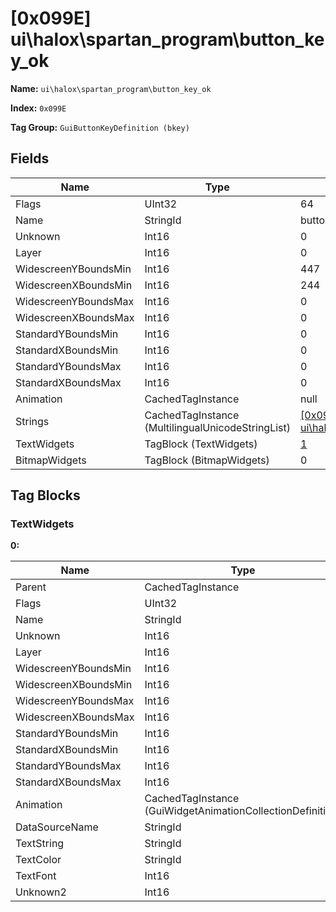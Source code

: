 # [0x099E] ui\halox\spartan_program\button_key_ok

**Name:** ```ui\halox\spartan_program\button_key_ok```

**Index:** ```0x099E```

**Tag Group:** ```GuiButtonKeyDefinition (bkey)```

## Fields

Name	| Type	| Value
---	|---	|---	|
Flags	|UInt32	|64
Name	|StringId	|button_key_a_ok
Unknown	|Int16	|0
Layer	|Int16	|0
WidescreenYBoundsMin	|Int16	|447
WidescreenXBoundsMin	|Int16	|244
WidescreenYBoundsMax	|Int16	|0
WidescreenXBoundsMax	|Int16	|0
StandardYBoundsMin	|Int16	|0
StandardXBoundsMin	|Int16	|0
StandardYBoundsMax	|Int16	|0
StandardXBoundsMax	|Int16	|0
Animation	|CachedTagInstance	|null
Strings	|CachedTagInstance (MultilingualUnicodeStringList)	|[[0x099B] ui\halox\spartan_program\strings](../MultilingualUnicodeStringList/099B.md)
TextWidgets	|TagBlock (TextWidgets)	|[1](#textwidgets)
BitmapWidgets	|TagBlock (BitmapWidgets)	|0


## Tag Blocks

### TextWidgets

**0:**

Name	| Type	| Value
---	|---	|---	|
Parent	|CachedTagInstance	|null
Flags	|UInt32	|65544
Name	|StringId	|
Unknown	|Int16	|0
Layer	|Int16	|0
WidescreenYBoundsMin	|Int16	|2
WidescreenXBoundsMin	|Int16	|90
WidescreenYBoundsMax	|Int16	|32
WidescreenXBoundsMax	|Int16	|524
StandardYBoundsMin	|Int16	|0
StandardXBoundsMin	|Int16	|0
StandardYBoundsMax	|Int16	|0
StandardXBoundsMax	|Int16	|0
Animation	|CachedTagInstance (GuiWidgetAnimationCollectionDefinition)	|[[0x0784] 0x00000784](../GuiWidgetAnimationCollectionDefinition/0784.md)
DataSourceName	|StringId	|
TextString	|StringId	|button_key_a_ok
TextColor	|StringId	|
TextFont	|Int16	|1
Unknown2	|Int16	|0


